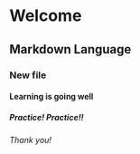 # Welcome
## Markdown Language
### New file
#### Learning is going well
##### Practice! Practice!!
###### Thank you!
